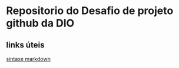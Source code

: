 # Repositorio do Desafio de projeto github da DIO

## links úteis
[sintaxe markdown](https://www.markdownguide.org/getting-started/)
